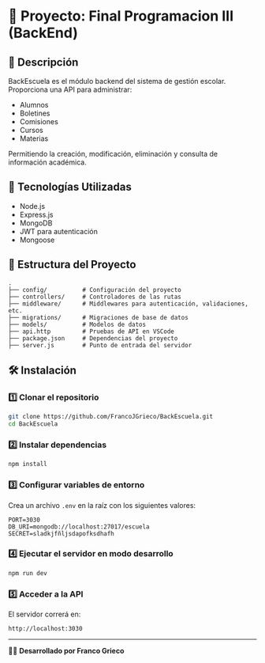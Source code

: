 # 📌 Proyecto: Final Programacion III (BackEnd)

## 📖 Descripción
BackEscuela es el módulo backend del sistema de gestión escolar. 
Proporciona una API para administrar:

- Alumnos
- Boletines
- Comisiones
- Cursos
- Materias

Permitiendo la creación, modificación, eliminación y consulta de información académica.

## 🚀 Tecnologías Utilizadas
- Node.js
- Express.js
- MongoDB
- JWT para autenticación
- Mongoose

## 📂 Estructura del Proyecto
```
.
├── config/          # Configuración del proyecto
├── controllers/     # Controladores de las rutas
├── middleware/      # Middlewares para autenticación, validaciones, etc.
├── migrations/      # Migraciones de base de datos
├── models/          # Modelos de datos
├── api.http         # Pruebas de API en VSCode
├── package.json     # Dependencias del proyecto
├── server.js        # Punto de entrada del servidor
```

## 🛠️ Instalación

### 1️⃣ Clonar el repositorio
```bash
git clone https://github.com/FrancoJGrieco/BackEscuela.git
cd BackEscuela
```

### 2️⃣ Instalar dependencias
```bash
npm install
```

### 3️⃣ Configurar variables de entorno
Crea un archivo `.env` en la raíz con los siguientes valores:
```
PORT=3030
DB_URI=mongodb://localhost:27017/escuela
SECRET=sladkjfñljsdapofksdhafh
```

### 4️⃣ Ejecutar el servidor en modo desarrollo
```bash
npm run dev
```

### 5️⃣ Acceder a la API
El servidor correrá en:
```
http://localhost:3030
```
---

👨‍💻 **Desarrollado por Franco Grieco**


